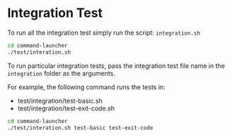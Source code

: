 # Integration Test

To run all the integration test simply run the script: `integration.sh`

```bash
cd command-launcher
./test/interation.sh
```

To run particular integration tests, pass the integration test file name in the `integration` folder as the arguments.

For example, the following command runs the tests in:
- test/integration/test-basic.sh
- test/integration/test-exit-code.sh

```bash
cd command-launcher
./test/interation.sh test-basic test-exit-code
```
